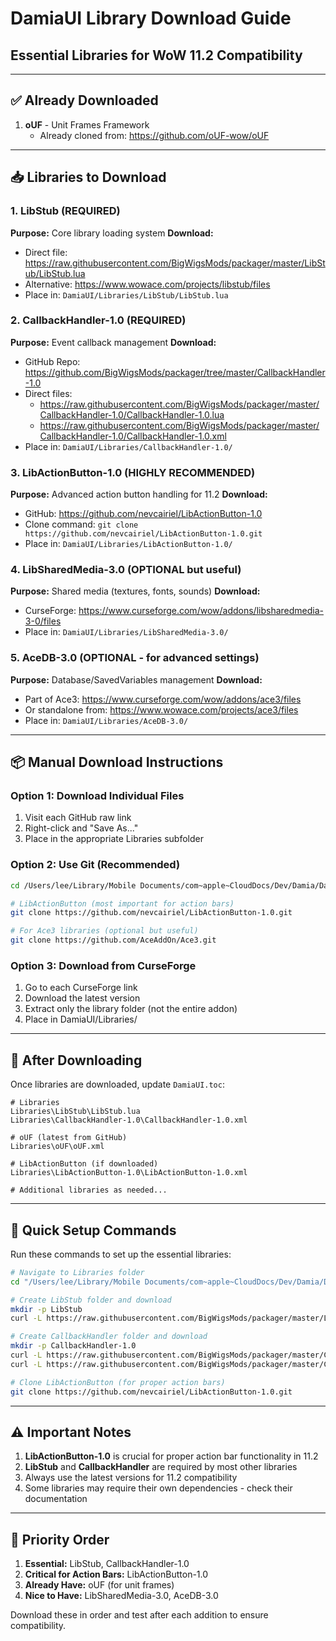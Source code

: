 # DamiaUI Library Download Guide
## Essential Libraries for WoW 11.2 Compatibility

---

## ✅ Already Downloaded
1. **oUF** - Unit Frames Framework
   - Already cloned from: https://github.com/oUF-wow/oUF

---

## 📥 Libraries to Download

### 1. LibStub (REQUIRED)
**Purpose:** Core library loading system
**Download:** 
- Direct file: https://raw.githubusercontent.com/BigWigsMods/packager/master/LibStub/LibStub.lua
- Alternative: https://www.wowace.com/projects/libstub/files
- Place in: `DamiaUI/Libraries/LibStub/LibStub.lua`

### 2. CallbackHandler-1.0 (REQUIRED)
**Purpose:** Event callback management
**Download:**
- GitHub Repo: https://github.com/BigWigsMods/packager/tree/master/CallbackHandler-1.0
- Direct files:
  - https://raw.githubusercontent.com/BigWigsMods/packager/master/CallbackHandler-1.0/CallbackHandler-1.0.lua
  - https://raw.githubusercontent.com/BigWigsMods/packager/master/CallbackHandler-1.0/CallbackHandler-1.0.xml
- Place in: `DamiaUI/Libraries/CallbackHandler-1.0/`

### 3. LibActionButton-1.0 (HIGHLY RECOMMENDED)
**Purpose:** Advanced action button handling for 11.2
**Download:**
- GitHub: https://github.com/nevcairiel/LibActionButton-1.0
- Clone command: `git clone https://github.com/nevcairiel/LibActionButton-1.0.git`
- Place in: `DamiaUI/Libraries/LibActionButton-1.0/`

### 4. LibSharedMedia-3.0 (OPTIONAL but useful)
**Purpose:** Shared media (textures, fonts, sounds)
**Download:**
- CurseForge: https://www.curseforge.com/wow/addons/libsharedmedia-3-0/files
- Place in: `DamiaUI/Libraries/LibSharedMedia-3.0/`

### 5. AceDB-3.0 (OPTIONAL - for advanced settings)
**Purpose:** Database/SavedVariables management
**Download:**
- Part of Ace3: https://www.curseforge.com/wow/addons/ace3/files
- Or standalone from: https://www.wowace.com/projects/ace3/files
- Place in: `DamiaUI/Libraries/AceDB-3.0/`

---

## 📦 Manual Download Instructions

### Option 1: Download Individual Files
1. Visit each GitHub raw link
2. Right-click and "Save As..."
3. Place in the appropriate Libraries subfolder

### Option 2: Use Git (Recommended)
```bash
cd /Users/lee/Library/Mobile Documents/com~apple~CloudDocs/Dev/Damia/DamiaUI/Libraries

# LibActionButton (most important for action bars)
git clone https://github.com/nevcairiel/LibActionButton-1.0.git

# For Ace3 libraries (optional but useful)
git clone https://github.com/AceAddOn/Ace3.git
```

### Option 3: Download from CurseForge
1. Go to each CurseForge link
2. Download the latest version
3. Extract only the library folder (not the entire addon)
4. Place in DamiaUI/Libraries/

---

## 📝 After Downloading

Once libraries are downloaded, update `DamiaUI.toc`:

```toc
# Libraries
Libraries\LibStub\LibStub.lua
Libraries\CallbackHandler-1.0\CallbackHandler-1.0.xml

# oUF (latest from GitHub)
Libraries\oUF\oUF.xml

# LibActionButton (if downloaded)
Libraries\LibActionButton-1.0\LibActionButton-1.0.xml

# Additional libraries as needed...
```

---

## 🔧 Quick Setup Commands

Run these commands to set up the essential libraries:

```bash
# Navigate to Libraries folder
cd "/Users/lee/Library/Mobile Documents/com~apple~CloudDocs/Dev/Damia/DamiaUI/Libraries"

# Create LibStub folder and download
mkdir -p LibStub
curl -L https://raw.githubusercontent.com/BigWigsMods/packager/master/LibStub/LibStub.lua -o LibStub/LibStub.lua

# Create CallbackHandler folder and download
mkdir -p CallbackHandler-1.0
curl -L https://raw.githubusercontent.com/BigWigsMods/packager/master/CallbackHandler-1.0/CallbackHandler-1.0.lua -o CallbackHandler-1.0/CallbackHandler-1.0.lua
curl -L https://raw.githubusercontent.com/BigWigsMods/packager/master/CallbackHandler-1.0/CallbackHandler-1.0.xml -o CallbackHandler-1.0/CallbackHandler-1.0.xml

# Clone LibActionButton (for proper action bars)
git clone https://github.com/nevcairiel/LibActionButton-1.0.git
```

---

## ⚠️ Important Notes

1. **LibActionButton-1.0** is crucial for proper action bar functionality in 11.2
2. **LibStub** and **CallbackHandler** are required by most other libraries
3. Always use the latest versions for 11.2 compatibility
4. Some libraries may require their own dependencies - check their documentation

---

## 🎯 Priority Order

1. **Essential:** LibStub, CallbackHandler-1.0
2. **Critical for Action Bars:** LibActionButton-1.0
3. **Already Have:** oUF (for unit frames)
4. **Nice to Have:** LibSharedMedia-3.0, AceDB-3.0

Download these in order and test after each addition to ensure compatibility.